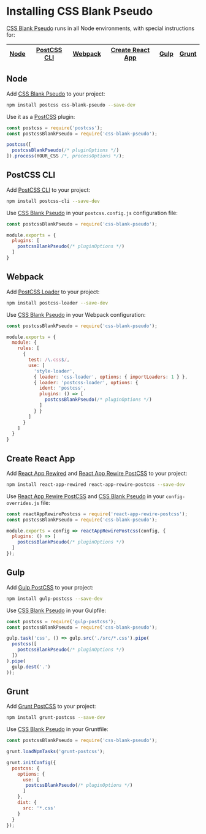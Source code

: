 # Installing CSS Blank Pseudo

[CSS Blank Pseudo] runs in all Node environments, with special instructions for:

| [Node](#node) | [PostCSS CLI](#postcss-cli) | [Webpack](#webpack) | [Create React App](#create-react-app) | [Gulp](#gulp) | [Grunt](#grunt) |
| --- | --- | --- | --- | --- | --- |

## Node

Add [CSS Blank Pseudo] to your project:

```bash
npm install postcss css-blank-pseudo --save-dev
```

Use it as a [PostCSS] plugin:

```js
const postcss = require('postcss');
const postcssBlankPseudo = require('css-blank-pseudo');

postcss([
  postcssBlankPseudo(/* pluginOptions */)
]).process(YOUR_CSS /*, processOptions */);
```

## PostCSS CLI

Add [PostCSS CLI] to your project:

```bash
npm install postcss-cli --save-dev
```

Use [CSS Blank Pseudo] in your `postcss.config.js` configuration file:

```js
const postcssBlankPseudo = require('css-blank-pseudo');

module.exports = {
  plugins: [
    postcssBlankPseudo(/* pluginOptions */)
  ]
}
```

## Webpack

Add [PostCSS Loader] to your project:

```bash
npm install postcss-loader --save-dev
```

Use [CSS Blank Pseudo] in your Webpack configuration:

```js
const postcssBlankPseudo = require('css-blank-pseudo');

module.exports = {
  module: {
    rules: [
      {
        test: /\.css$/,
        use: [
          'style-loader',
          { loader: 'css-loader', options: { importLoaders: 1 } },
          { loader: 'postcss-loader', options: {
            ident: 'postcss',
            plugins: () => [
              postcssBlankPseudo(/* pluginOptions */)
            ]
          } }
        ]
      }
    ]
  }
}
```

## Create React App

Add [React App Rewired] and [React App Rewire PostCSS] to your project:

```bash
npm install react-app-rewired react-app-rewire-postcss --save-dev
```

Use [React App Rewire PostCSS] and [CSS Blank Pseudo] in your
`config-overrides.js` file:

```js
const reactAppRewirePostcss = require('react-app-rewire-postcss');
const postcssBlankPseudo = require('css-blank-pseudo');

module.exports = config => reactAppRewirePostcss(config, {
  plugins: () => [
    postcssBlankPseudo(/* pluginOptions */)
  ]
});
```

## Gulp

Add [Gulp PostCSS] to your project:

```bash
npm install gulp-postcss --save-dev
```

Use [CSS Blank Pseudo] in your Gulpfile:

```js
const postcss = require('gulp-postcss');
const postcssBlankPseudo = require('css-blank-pseudo');

gulp.task('css', () => gulp.src('./src/*.css').pipe(
  postcss([
    postcssBlankPseudo(/* pluginOptions */)
  ])
).pipe(
  gulp.dest('.')
));
```

## Grunt

Add [Grunt PostCSS] to your project:

```bash
npm install grunt-postcss --save-dev
```

Use [CSS Blank Pseudo] in your Gruntfile:

```js
const postcssBlankPseudo = require('css-blank-pseudo');

grunt.loadNpmTasks('grunt-postcss');

grunt.initConfig({
  postcss: {
    options: {
      use: [
       postcssBlankPseudo(/* pluginOptions */)
      ]
    },
    dist: {
      src: '*.css'
    }
  }
});
```

[Gulp PostCSS]: https://github.com/postcss/gulp-postcss
[Grunt PostCSS]: https://github.com/nDmitry/grunt-postcss
[PostCSS]: https://github.com/postcss/postcss
[PostCSS CLI]: https://github.com/postcss/postcss-cli
[PostCSS Loader]: https://github.com/postcss/postcss-loader
[CSS Blank Pseudo]: https://github.com/csstools/postcss-plugins/tree/main/plugins/css-blank-pseudo
[React App Rewire PostCSS]: https://github.com/csstools/react-app-rewire-postcss
[React App Rewired]: https://github.com/timarney/react-app-rewired
